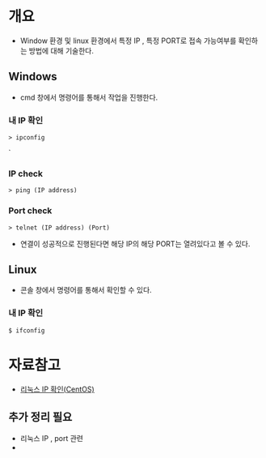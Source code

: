 # 개요
- Window 환경 및 linux 환경에서 특정 IP , 특정 PORT로 접속 가능여부를 확인하는 방법에 대해 기술한다. 

## Windows 
- cmd 창에서 명령어를 통해서 작업을 진행한다. 
### 내 IP 확인
```
> ipconfig 
```
`
### IP check
```
> ping (IP address)
```

### Port check
```
> telnet (IP address) (Port)
```
- 연결이 성공적으로 진행된다면 해당 IP의 해당 PORT는 열려있다고 볼 수 있다. 


## Linux
- 콘솔 창에서 명령어를 통해서 확인할 수 있다. 
### 내 IP 확인
```
$ ifconfig
```


# 자료참고
- [리눅스 IP 확인(CentOS)](https://suzxc2468.tistory.com/165) 

## 추가 정리 필요
- 리눅스 IP , port 관련 
- 
